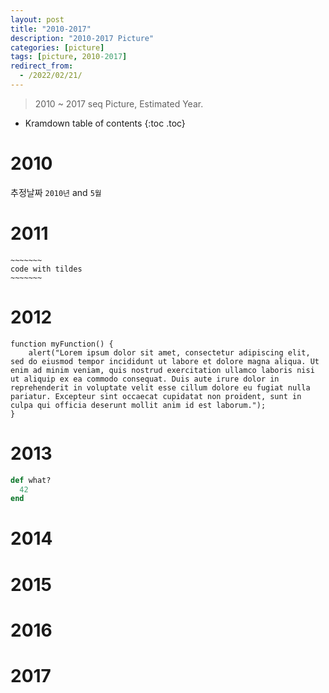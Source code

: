 ```yaml
---
layout: post
title: "2010-2017"
description: "2010-2017 Picture"
categories: [picture]
tags: [picture, 2010-2017]
redirect_from:
  - /2022/02/21/
---
```


> 2010 ~ 2017 seq Picture, Estimated Year.

* Kramdown table of contents
{:toc .toc}

# 2010
추정날짜 `2010년` and `5월`

# 2011

~~~~~~~~~~~~
~~~~~~~
code with tildes
~~~~~~~
~~~~~~~~~~~~

# 2012

    function myFunction() {
        alert("Lorem ipsum dolor sit amet, consectetur adipiscing elit, sed do eiusmod tempor incididunt ut labore et dolore magna aliqua. Ut enim ad minim veniam, quis nostrud exercitation ullamco laboris nisi ut aliquip ex ea commodo consequat. Duis aute irure dolor in reprehenderit in voluptate velit esse cillum dolore eu fugiat nulla pariatur. Excepteur sint occaecat cupidatat non proident, sunt in culpa qui officia deserunt mollit anim id est laborum.");
    }

# 2013

~~~ ruby
def what?
  42
end
~~~

# 2014

# 2015

# 2016

# 2017


[^1]: This is a footnote.

[kramdown]: https://kramdown.gettalong.org/
[Simple Texture]: https://github.com/yizeng/jekyll-theme-simple-texture